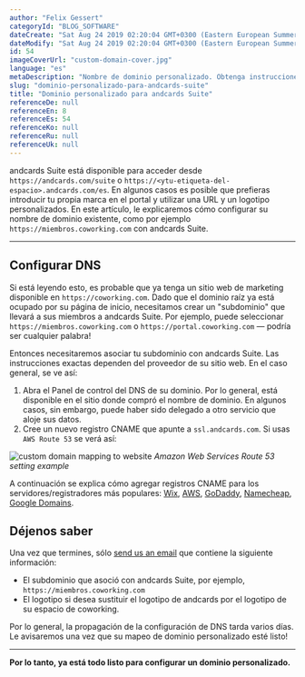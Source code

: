 ```yaml
---
author: "Felix Gessert"
categoryId: "BLOG_SOFTWARE"
dateCreate: "Sat Aug 24 2019 02:20:04 GMT+0300 (Eastern European Summer Time)"
dateModify: "Sat Aug 24 2019 02:20:04 GMT+0300 (Eastern European Summer Time)"
id: 54
imageCoverUrl: "custom-domain-cover.jpg"
language: "es"
metaDescription: "Nombre de dominio personalizado. Obtenga instrucciones detalladas paso a paso-por-paso sobre cómo configurarlo con andcards Suite sin ningún problema."
slug: "dominio-personalizado-para-andcards-suite"
title: "Dominio personalizado para andcards Suite"
referenceDe: null
referenceEn: 8
referenceEs: 54
referenceKo: null
referenceRu: null
referenceUk: null
---
```


andcards Suite está disponible para acceder desde `https://andcards.com/suite` o `https://<ytu-etiqueta-del-espacio>.andcards.com/es`. En algunos casos es posible que prefieras introducir tu propia marca en el portal y utilizar una URL y un logotipo personalizados. En este artículo, le explicaremos cómo configurar su nombre de dominio existente, como por ejemplo `https://miembros.coworking.com` con andcards Suite.

------

## Configurar DNS

Si está leyendo esto, es probable que ya tenga un sitio web de marketing disponible en `https://coworking.com`. Dado que el dominio raíz ya está ocupado por su página de inicio, necesitamos crear un "subdominio" que llevará a sus miembros a andcards Suite. Por ejemplo, puede seleccionar `https://miembros.coworking.com` o `https://portal.coworking.com` — podría ser cualquier palabra!

Entonces necesitaremos asociar tu subdominio con andcards Suite. Las instrucciones exactas dependen del proveedor de su sitio web. En el caso general, se ve así:

1. Abra el Panel de control del DNS de su dominio. Por lo general, está disponible en el sitio donde compró el nombre de dominio. En algunos casos, sin embargo, puede haber sido delegado a otro servicio que aloje sus datos.
2. Cree un nuevo registro CNAME que apunte a `ssl.andcards.com`. Si usas `AWS Route 53` se verá así:

![custom domain mapping to website](https://s3.ap-northeast-2.amazonaws.com/blogs.andcards.com/custom-domain-example-aws.png|height=914,width=1440)
_Amazon Web Services Route 53 setting example_

A continuación se explica cómo agregar registros CNAME para los servidores/registradores más populares: [Wix](https://support.wix.com/en/article/adding-dns-records-in-your-wix-account), [AWS](https://docs.aws.amazon.com/elasticloadbalancing/latest/classic/using-domain-names-with-elb.html), [GoDaddy](https://www.godaddy.com/help/add-a-cname-record-19236), [Namecheap](https://www.namecheap.com/support/knowledgebase/article.aspx/9646/2237/how-to-create-a-cname-record-for-your-domain), [Google Domains](https://support.google.com/domains/answer/9211383?hl=en).

## Déjenos saber

Una vez que termines, sólo [send us an email](mailto:support@andcards.com) que contiene la siguiente información:

- El subdominio que asoció con andcards Suite, por ejemplo, 
  `https://miembros.coworking.com`
- El logotipo si desea sustituir el logotipo de andcards por el logotipo de su espacio de coworking.

Por lo general, la propagación de la configuración de DNS tarda varios días. Le avisaremos una vez que su mapeo de dominio personalizado esté listo!

------

**Por lo tanto, ya está todo listo para configurar un dominio personalizado.**
